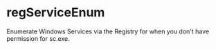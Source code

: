 # regServiceEnum
Enumerate Windows Services via the Registry for when you don't have permission for sc.exe.
